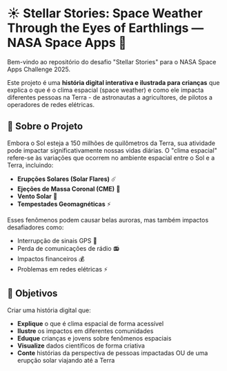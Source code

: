 # ☀️ Stellar Stories: Space Weather Through the Eyes of Earthlings — NASA Space Apps 🚀

Bem-vindo ao repositório do desafio "Stellar Stories" para o NASA Space Apps Challenge 2025.

Este projeto é uma **história digital interativa e ilustrada para crianças** que explica o que é o clima espacial (space weather) e como ele impacta diferentes pessoas na Terra - de astronautas a agricultores, de pilotos a operadores de redes elétricas.

## 📖 Sobre o Projeto

Embora o Sol esteja a 150 milhões de quilômetros da Terra, sua atividade pode impactar significativamente nossas vidas diárias. O "clima espacial" refere-se às variações que ocorrem no ambiente espacial entre o Sol e a Terra, incluindo:

- **Erupções Solares (Solar Flares)** ☄️
- **Ejeções de Massa Coronal (CME)** 🌊
- **Vento Solar** 💨
- **Tempestades Geomagnéticas** ⚡

Esses fenômenos podem causar belas auroras, mas também impactos desafiadores como:
- Interrupção de sinais GPS 📡
- Perda de comunicações de rádio 📻
- Impactos financeiros 💰
- Problemas em redes elétricas ⚡

## 🎯 Objetivos

Criar uma história digital que:
- **Explique** o que é clima espacial de forma acessível
- **Ilustre** os impactos em diferentes comunidades
- **Eduque** crianças e jovens sobre fenômenos espaciais
- **Visualize** dados científicos de forma criativa
- **Conte** histórias da perspectiva de pessoas impactadas OU de uma erupção solar viajando até a Terra
